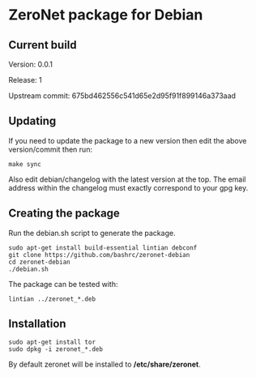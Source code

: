 ZeroNet package for Debian
==========================

Current build
-------------

Version: 0.0.1

Release: 1

Upstream commit: 675bd462556c541d65e2d95f91f899146a373aad

Updating
--------

If you need to update the package to a new version then edit the above version/commit then run:

    make sync

Also edit debian/changelog with the latest version at the top. The email address within the changelog must exactly correspond to your gpg key.

Creating the package
--------------------

Run the debian.sh script to generate the package.

    sudo apt-get install build-essential lintian debconf
    git clone https://github.com/bashrc/zeronet-debian
    cd zeronet-debian
    ./debian.sh

The package can be tested with:

    lintian ../zeronet_*.deb

Installation
------------

    sudo apt-get install tor
    sudo dpkg -i zeronet_*.deb

By default zeronet will be installed to **/etc/share/zeronet**.
